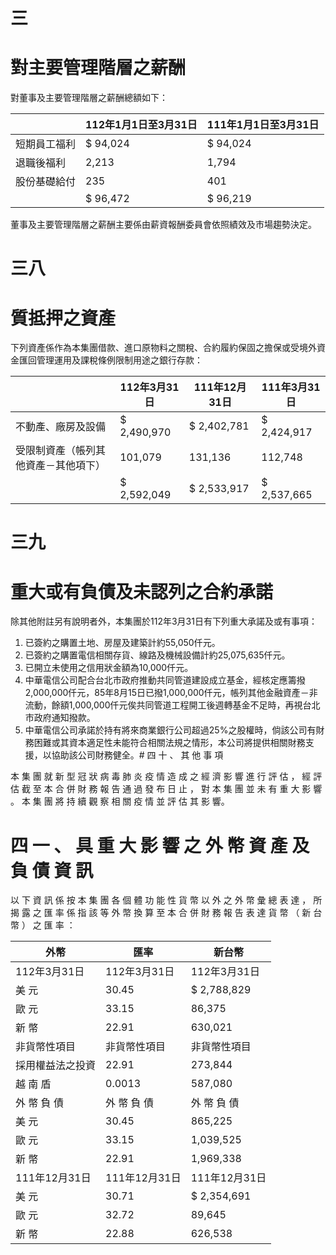 # 三

# 對主要管理階層之薪酬

對董事及主要管理階層之薪酬總額如下：

| |112年1月1日至3月31日|111年1月1日至3月31日|
|---|---|---|
|短期員工福利|$ 94,024|$ 94,024|
|退職後福利|2,213|1,794|
|股份基礎給付|235|401|
| |$ 96,472|$ 96,219|

董事及主要管理階層之薪酬主要係由薪資報酬委員會依照績效及市場趨勢決定。

# 三八

# 質抵押之資產

下列資產係作為本集團借款、進口原物料之關稅、合約履約保固之擔保或受境外資金匯回管理運用及課稅條例限制用途之銀行存款：

| |112年3月31日|111年12月31日|111年3月31日|
|---|---|---|---|
|不動產、廠房及設備|$ 2,490,970|$ 2,402,781|$ 2,424,917|
|受限制資產（帳列其他資產－其他項下）|101,079|131,136|112,748|
| |$ 2,592,049|$ 2,533,917|$ 2,537,665|

# 三九

# 重大或有負債及未認列之合約承諾

除其他附註另有說明者外，本集團於112年3月31日有下列重大承諾及或有事項：

1. 已簽約之購置土地、房屋及建築計約55,050仟元。
2. 已簽約之購置電信相關存貨、線路及機械設備計約25,075,635仟元。
3. 已開立未使用之信用狀金額為10,000仟元。
4. 中華電信公司配合台北市政府推動共同管道建設成立基金，經核定應籌撥2,000,000仟元，85年8月15日已撥1,000,000仟元，帳列其他金融資產－非流動，餘額1,000,000仟元俟共同管道工程開工後週轉基金不足時，再視台北市政府通知撥款。
5. 中華電信公司承諾於持有將來商業銀行公司超過25%之股權時，倘該公司有財務困難或其資本適足性未能符合相關法規之情形，本公司將提供相關財務支援，以協助該公司財務健全。# 四 十 、 其 他 事 項

本 集 團 就 新 型 冠 狀 病 毒 肺 炎 疫 情 造 成 之 經 濟 影 響 進 行 評 估 ， 經 評 估 截 至 本 合 併 財 務 報 告 通 過 發 布 日 止 ， 對 本 集 團 並 未 有 重 大 影 響 。 本 集 團 將 持 續 觀 察 相 關 疫 情 並 評 估 其 影 響。

# 四 一 、 具 重 大 影 響 之 外 幣 資 產 及 負 債 資 訊

以 下 資 訊 係 按 本 集 團 各 個 體 功 能 性 貨 幣 以 外 之 外 幣 彙 總 表 達 ， 所 揭 露 之 匯 率 係 指 該 等 外 幣 換 算 至 本 合 併 財 務 報 告 表 達 貨 幣 （ 新 台 幣 ） 之 匯 率 ：

|外幣|匯率|新台幣|
|---|---|---|
|112年3月31日|112年3月31日|112年3月31日|
|美 元|30.45|$ 2,788,829|
|歐 元|33.15|86,375|
|新 幣|22.91|630,021|
|非貨幣性項目|非貨幣性項目|非貨幣性項目|
|採用權益法之投資|22.91|273,844|
|越 南 盾|0.0013|587,080|
|外 幣 負 債|外 幣 負 債|外 幣 負 債|
|美 元|30.45|865,225|
|歐 元|33.15|1,039,525|
|新 幣|22.91|1,969,338|
|111年12月31日|111年12月31日|111年12月31日|
|美 元|30.71|$ 2,354,691|
|歐 元|32.72|89,645|
|新 幣|22.88|626,538|